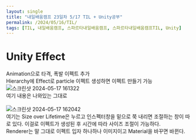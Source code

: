 ```yaml
---
layout: single
title: "내일배움캠프 23일차 5/17 TIL + Unity공부"
permalink: /2024/05/16/TIL/
tags: [TIL, 내일배움캠프, 스파르타내일배움캠프, 스파르타내일배움캠프TIL, Unity]
---
```


# Unity Effect
Animation으로 타격, 폭발 이펙트 추가<br>
Hierarchy에 Effect로 particle 이펙트 생성하면 이펙트 만들기 가능<br>
![스크린샷 2024-05-17 161322](https://github.com/LeeSangSoos/LeeSangSoos.github.io/assets/105085706/fdb4ba92-a1f1-4c7e-b93b-55f072f59574)<br>
여기 내용은 나와있는 그대로
<br><br>
![스크린샷 2024-05-17 162042](https://github.com/LeeSangSoos/LeeSangSoos.github.io/assets/105085706/dc9e3e80-0214-44cf-bc4f-b86da269a402)<br>
여기는 Size over Lifetime은 누르고 인스펙터창을 밑으로 쭉 내리면 조절하는 창이 따로 있다. 이걸로 이펙트가 생성된 후 시간에 따라 사이즈 조절이 가능하다.<br>
Renderer는 말 그대로 이펙트 입자 하나하나 이미지이고 Material을 바꾸면 바뀐다.<br>
